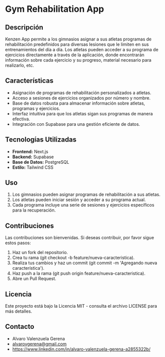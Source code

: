 # Gym Rehabilitation App

## Descripción

Kenzen App permite a los gimnasios asignar a sus atletas programas de rehabilitación predefinidos para diversas lesiones que le limiten en sus entrenamientos del día a día. Los atletas pueden acceder a su programa de ejercicios directamente a través de la aplicación, donde encontrarán información sobre cada ejercicio y su progreso, material necesario para realizarlo, etc.

## Características

- Asignación de programas de rehabilitación personalizados a atletas.
- Acceso a sesiones de ejercicios organizados por número y nombre.
- Base de datos robusta para almacenar información sobre atletas, programas y ejercicios.
- Interfaz intuitiva para que los atletas sigan sus programas de manera efectiva.
- Integración con Supabase para una gestión eficiente de datos.

## Tecnologías Utilizadas

- **Frontend:** Next.js
- **Backend:** Supabase
- **Base de Datos:** PostgreSQL
- **Estilo:** Tailwind CSS

## Uso

1. Los gimnasios pueden asignar programas de rehabilitación a sus atletas.
2. Los atletas pueden iniciar sesión y acceder a su programa actual.
3. Cada programa incluye una serie de sesiones y ejercicios específicos para la recuperación.

## Contribuciones

Las contribuciones son bienvenidas. Si deseas contribuir, por favor sigue estos pasos:

1. Haz un fork del repositorio.
2. Crea tu rama (git checkout -b feature/nueva-caracteristica).
3. Realiza tus cambios y haz un commit (git commit -m 'Agregando nueva característica').
4. Haz push a la rama (git push origin feature/nueva-caracteristica).
5. Abre un Pull Request.

## Licencia

Este proyecto está bajo la Licencia MIT - consulta el archivo LICENSE para más detalles.

## Contacto

- Alvaro Valenzuela Gerena
- alvarovgerena@gmail.com
- https://www.linkedin.com/in/alvaro-valenzuela-gerena-a2855322b/